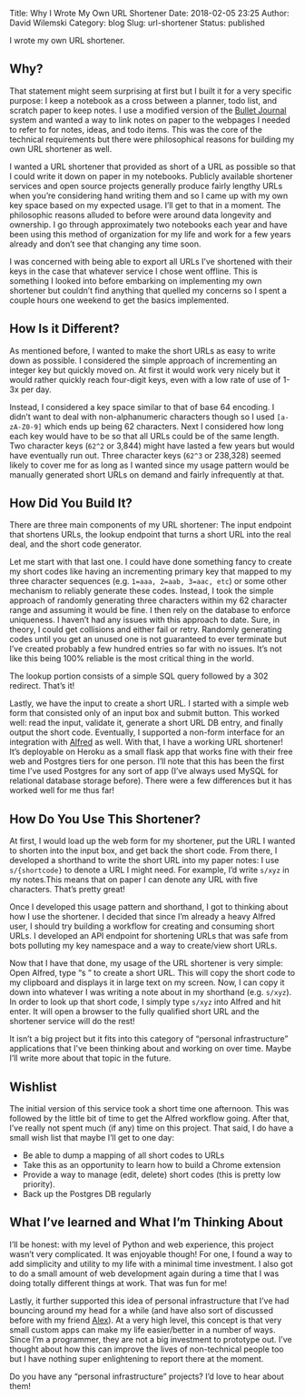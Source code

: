 Title: Why I Wrote My Own URL Shortener
Date: 2018-02-05 23:25
Author: David Wilemski
Category: blog
Slug: url-shortener
Status: published

I wrote my own URL shortener.

## Why?
That statement might seem surprising at first but I built it for a very specific purpose: I keep a notebook as a cross between a planner, todo list, and scratch paper to keep notes. I use a modified version of the [Bullet Journal](http://bulletjournal.com/) system and wanted a way to link notes on paper to the webpages I needed to refer to for notes, ideas, and todo items. This was the core of the technical requirements but there were philosophical reasons for building my own URL shortener as well.

I wanted a URL shortener that provided as short of a URL as possible so that I could write it down on paper in my notebooks. Publicly available shortener services and open source projects generally produce fairly lengthy URLs when you’re considering hand writing them and so I came up with my own key space based on my expected usage. I’ll get to that in a moment. The philosophic reasons alluded to before were around data longevity and ownership. I go through approximately two notebooks each year and have been using this method of organization for my life and work for a few years already and don’t see that changing any time soon.

I was concerned with being able to export all URLs I’ve shortened with their keys in the case that whatever service I chose went offline. This is something I looked into before embarking on implementing my own shortener but couldn’t find anything that quelled my concerns so I spent a couple hours one weekend to get the basics implemented.

## How Is it Different?
As mentioned before, I wanted to make the short URLs as easy to write down as possible. I considered the simple approach of incrementing an integer key but quickly moved on. At first it would work very nicely but it would rather quickly reach four-digit keys, even with a low rate of use of 1-3x per day.

Instead, I considered a key space similar to that of base 64 encoding. I didn’t want to deal with non-alphanumeric characters though so I used `[a-zA-Z0-9]` which ends up being 62 characters. Next I considered how long each key would have to be so that all URLs could be of the same length. Two character keys (`62^2` or 3,844) might have lasted a few years but would have eventually run out. Three character keys (`62^3` or 238,328) seemed likely to cover me for as long as I wanted since my usage pattern would be manually generated short URLs on demand and fairly infrequently at that.

## How Did You Build It?
There are three main components of my URL shortener: The input endpoint that shortens URLs, the lookup endpoint that turns a short URL into the real deal, and the short code generator.

Let me start with that last one. I could have done something fancy to create my short codes like having an incrementing primary key that mapped to my three character sequences (e.g. `1=aaa, 2=aab, 3=aac, etc`) or some other mechanism to reliably generate these codes. Instead, I took the simple approach of randomly generating three characters within my 62 character range and assuming it would be fine. I then rely on the database to enforce uniqueness. I haven’t had any issues with this approach to date. Sure, in theory, I could get collisions and either fail or retry. Randomly generating codes until you get an unused one is not guaranteed to ever terminate but I’ve created probably a few hundred entries so far with no issues. It’s not like this being 100% reliable is the most critical thing in the world.

The lookup portion consists of a simple SQL query followed by a 302 redirect. That’s it!

Lastly, we have the input to create a short URL. I started with a simple web form that consisted only of an input box and submit button. This worked well: read the input, validate it, generate a short URL DB entry, and finally output the short code. Eventually, I supported a non-form interface for an integration with [Alfred](https://alfredapp.com) as well. With that, I have a working URL shortener! It’s deployable on Heroku as a small flask app that works fine with their free web and Postgres tiers for one person. I’ll note that this has been the first time I’ve used Postgres for any sort of app (I’ve always used MySQL for relational database storage before). There were a few differences but it has worked well for me thus far!

## How Do You Use This Shortener?
At first, I would load up the web form for my shortener, put the URL I wanted to shorten into the input box, and get back the short code. From there, I developed a shorthand to write the short URL into my paper notes: I use `s/{shortcode}` to denote a URL I might need. For example, I’d write  `s/xyz`  in my notes.This means that on paper I can denote any URL with five characters. That’s pretty great!

Once I developed this usage pattern and shorthand, I got to thinking about how I use the shortener. I decided that since I’m already a heavy Alfred user, I should try building a workflow for creating and consuming short URLs. I developed an API endpoint for shortening URLs that was safe from bots polluting my key namespace and a way to create/view short URLs.

Now that I have that done, my usage of the URL shortener is very simple: Open Alfred, type “s <URL>” to create a short URL. This will copy the short code to my clipboard and displays it in large text on my screen. Now, I can copy it down into whatever I was writing a note about in my shorthand (e.g. `s/xyz`). In order to look up that short code, I simply type `s/xyz` into Alfred and hit enter. It will open a browser to the fully qualified short URL and the shortener service will do the rest!

It isn’t a big project but it fits into this category of “personal infrastructure” applications that I've been thinking about and working on over time. Maybe I’ll write more about that topic in the future.

## Wishlist
The initial version of this service took a short time one afternoon. This was followed by the little bit of time to get the Alfred workflow going. After that, I’ve really not spent much (if any) time on this project. That said, I do have a small wish list that maybe I’ll get to one day:
- Be able to dump a mapping of all short codes to URLs
- Take this as an opportunity to learn how to build a Chrome extension
- Provide a way to manage (edit, delete) short codes (this is pretty low priority).
- Back up the Postgres DB regularly

## What I’ve learned and What I’m Thinking About
I’ll be honest: with my level of Python and web experience, this project wasn’t very complicated. It was enjoyable though! For one, I found a way to add simplicity and utility to my life with a minimal time investment. I also got to do a small amount of web development again during a time that I was doing totally different things at work. That was fun for me!

Lastly, it further supported this idea of personal infrastructure that I’ve had bouncing around my head for a while (and have also sort of discussed before with my friend [Alex](https://twitter.com/alexhaefner)). At a very high level, this concept is that very small custom apps can make my life easier/better in a number of ways. Since I’m a programmer, they are not a big investment to prototype out. I’ve thought about how this can improve the lives of non-technical people too but I have nothing super enlightening to report there at the moment.

Do you have any “personal infrastructure” projects? I’d love to hear about them!
